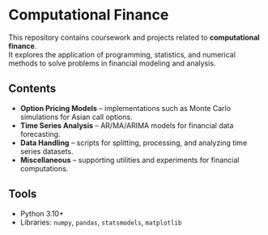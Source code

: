 # Computational Finance

This repository contains coursework and projects related to **computational finance**.  
It explores the application of programming, statistics, and numerical methods to solve problems in financial modeling and analysis.

## Contents
- **Option Pricing Models** – implementations such as Monte Carlo simulations for Asian call options.  
- **Time Series Analysis** – AR/MA/ARIMA models for financial data forecasting.  
- **Data Handling** – scripts for splitting, processing, and analyzing time series datasets.  
- **Miscellaneous** – supporting utilities and experiments for financial computations.

## Tools
- Python 3.10+
- Libraries: `numpy`, `pandas`, `statsmodels`, `matplotlib`
